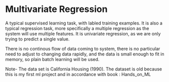 # Multivariate Regression

A typical supervised learning task, with labled training examples. It is also a typical 
regression task, more specifically a multiple regression as the system will use multiple 
features. It is univariate regression, as we are only trying to predict a single value.

There is no continous flow of data coming to system, there is no particular need to adjust
to changing data rapidly, and the data is small enough to fit in memory, so plain batch
learning will be used. 

Note- The data set is California Housing (1990). The dataset is old because this is my 
first ml project and in accordance with book : Hands_on_ML
